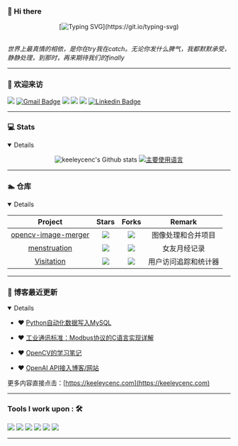 ### 👋 Hi there

<div align="center">

[![Typing SVG](https://readme-typing-svg.herokuapp.com?font=Handlee&center=true&vCenter=true&width=500&height=60&lines=The+traveler+often+arrives%2C+and+the+doer+often+succeeds.)](https://git.io/typing-svg)

<img src="https://camo.githubusercontent.com/82291b0fe831bfc6781e07fc5090cbd0a8b912bb8b8d4fec0696c881834f81ac/68747470733a2f2f70726f626f742e6d656469612f394575424971676170492e676966"
width="800"  height="3">

</div>


*世界上最真情的相依，是你在try我在catch。无论你发什么脾气，我都默默承受，静静处理，到那时，再来期待我们的finally*

----------

### 🤗 欢迎来访


[![](https://visitor-badge.laobi.icu/badge?page_id=keeleycenc.keeleycenc)](https://visitor-badge.laobi.icu/badge?page_id=keeleycenc.keeleycenc)
[![Gmail Badge](https://img.shields.io/badge/-Gmail-Red?style=flat-square&logo=Gmail&logoColor=white&link=mailto:suyash.srivastava14@gmail.com)](mailto:844123814@qq.com)
[![](https://img.shields.io/github/stars/keeleycenc?color=fefb7b&logo=Undertale)](https://github-readme-stats-git-masterorgs-github-readme-stats-team.vercel.app/api?username=keeleycenc&include_orgs=true&hide_title=false&hide_border=true&show_icons=true&include_all_commits=true&line_height=20&bg_color=0,EC6C6C,FFD479,FFFC79,73FA79&theme=graywhite&locale=cn)
[![](https://img.shields.io/github/followers/keeleycenc?color=27da6b&logo=Handshake)](https://github.com/keeleycenc?tab=followers)
[![](https://img.shields.io/badge/%E5%8D%9A%E5%AE%A2-keeleycenc-d7b1bf?logo=Blogger)](https://keeleycenc.com)
[![Linkedin Badge](https://img.shields.io/badge/-Lindkeden-blue?style=flat-square&logo=Linkedin&logoColor=white&link=https://www.linkedin.com/in/suyash-srivastava-458b0117)](https://www.linkedin.com/in/%E6%B6%94-%E6%B6%94-82ab0b203/) 

----------


### 💻 Stats

<details open>
<div align="center">

![keeleycenc's Github stats](https://github-readme-stats.vercel.app/api?username=keeleycenc&show_icons=true)
[![主要使用语言](https://github-readme-stats.vercel.app/api/top-langs/?username=keeleycenc&hide_title=false&hide=c&hide_border=true&layout=compact&bg_color=0,73FA79,73FDFF,D783FF&theme=graywhite&locale=cn)](https://github-readme-stats.vercel.app/api/top-langs/?username=keeleycenc&hide_title=false&hide=c&hide_border=true&layout=compact&bg_color=0,73FA79,73FDFF,D783FF&theme=graywhite&locale=cn)

</div>
</details>

----------

### 🏊 仓库

<details open>


|                        Project                         |                            Stars                              |                            Forks                             |              Remark              |
| :----------------------------------------------------: | :----------------------------------------------------------: | :----------------------------------------------------------: | :------------------------------: |
| [opencv-image-merger](https://github.com/keeleycenc/opencv-image-merger) | ![](https://img.shields.io/github/stars/keeleycenc/opencv-image-merger?color=f2f08d&logo=Undertale&logoColor=eb4630) | ![](https://img.shields.io/github/forks/keeleycenc/opencv-image-merger?color=ba86eb&logo=Handshake&logoColor=ea6aa6) | 图像处理和合并项目 |
| [menstruation](https://github.com/keeleycenc/menstruation) | ![](https://img.shields.io/github/stars/keeleycenc/menstruation?color=f2f08d&logo=Undertale&logoColor=eb4630) | ![](https://img.shields.io/github/forks/keeleycenc/menstruation?color=ba86eb&logo=Handshake&logoColor=ea6aa6) | 女友月经记录 |
| [Visitation](https://github.com/keeleycenc/Visitation) | ![](https://img.shields.io/github/stars/keeleycenc/Visitation?color=f2f08d&logo=Undertale&logoColor=eb4630)  | ![](https://img.shields.io/github/forks/keeleycenc/Visitation?color=ba86eb&logo=Handshake&logoColor=ea6aa6) | 用户访问追踪和统计器  |

</details>

----------

### 📝 博客最近更新

<details open>

<!-- BLOG-POST-LIST:START -->
- ❤️ [Python自动化数据写入MySQL](https://keeleycenc.com/weiui/index.php/archives/14/) 

- ❤️ [工业通讯标准：Modbus协议的C语言实现详解](https://keeleycenc.com/weiui/index.php/archives/10/)
  
- ❤️ [OpenCV的学习笔记](https://keeleycenc.com/weiui/index.php/archives/12/) 

- ❤️ [OpenAI API接入博客/网站](https://keeleycenc.com/weiui/index.php/archives/9/) 

<!-- BLOG-POST-LIST:END -->

更多内容直接点击：[https://keeleycenc.com](https://keeleycenc.com)

</details>

----------

### Tools I work upon : 🛠

<img src="https://img.shields.io/badge/c++%20-%2300599C.svg?&style=for-the-badge&logo=c%2B%2B&logoColor=white">  
<img src="https://img.shields.io/badge/javascript%20-%23323330.svg?&style=for-the-badge&logo=javascript&logoColor=%23F7DF1E">
<img src="https://img.shields.io/badge/html5%20-%23E34F26.svg?&style=for-the-badge&logo=html5&logoColor=white">
<img src="https://img.shields.io/badge/css3%20-%231572B6.svg?&style=for-the-badge&logo=css3&logoColor=white">
<img src="https://img.shields.io/badge/git%20-%23F05033.svg?&style=for-the-badge&logo=git&logoColor=white"/>
<img src="http://img.shields.io/badge/-VS%20Code-000000?style=for-the-badge&logo=Visual-studio-code&logoColor=blue">

----------
